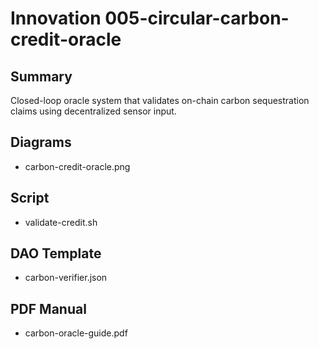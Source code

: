 # Innovation 005-circular-carbon-credit-oracle

## Summary
Closed-loop oracle system that validates on-chain carbon sequestration claims using decentralized sensor input.

## Diagrams
- carbon-credit-oracle.png

## Script
- validate-credit.sh

## DAO Template
- carbon-verifier.json

## PDF Manual
- carbon-oracle-guide.pdf
